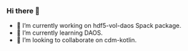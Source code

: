 ### Hi there 👋


- 🔭 I’m currently working on hdf5-vol-daos Spack package.
- 🌱 I’m currently learning DAOS.
- 👯 I’m looking to collaborate on cdm-kotlin.
<!--
- 🤔 I’m looking for help with ...
- 💬 Ask me about ...
- 📫 How to reach me: ...
- 😄 Pronouns: ...
- ⚡ Fun fact: ...
-->
